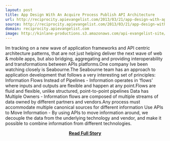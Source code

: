 ```yaml
---
layout: post
title: App Design With An Acquire Process Publish API Architecture
url: http://reciprocity.apievangelist.com/2013/03/21/app-design-with-apis-using-an-acquire-process-publish-ap2-architecture/
source: http://reciprocity.apievangelist.com/2013/03/21/app-design-with-apis-using-an-acquire-process-publish-ap2-architecture/
domain: reciprocity.apievangelist.com
image: http://kinlane-productions.s3.amazonaws.com/api-evangelist-site/blog/seabourne-logo-2013.png
---
```


<p>Im tracking on a new wave of application frameworks and API centric architecture patterns, that are not just helping deliver the next wave of web &amp; mobile apps, but also bridging, aggregating and providing interoperability and transformations between APIs platforms.One company Ive been watching closely is Seabourne.The Seabourne team has an approach to application development that follows a very interesting set of principles: Information Flows Instead of Pipelines - Information operates in ‘flows’ where inputs and outputs are flexible and happen at any point.Flows are fluid and flexible, unlike structured, point-to-point pipelines Data has Multiple Owners - Information flows are composed of multiple streams of data owned by different partners and vendors.Any process must accommodate multiple canonical sources for different information Use APIs to Move Information - By using APIs to move information around, we decouple the data from the underlying technology and vendor, and make it possible to combine information from different technologies.</p>
<center><p><a href="http://reciprocity.apievangelist.com/2013/03/21/app-design-with-apis-using-an-acquire-process-publish-ap2-architecture/" style='padding:25px; font-sze:18px; font-weight: bold;'>Read Full Story</a></p></center>
